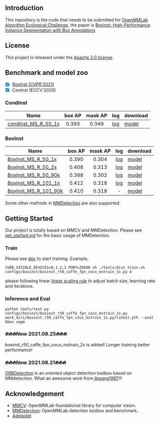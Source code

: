 


## Introduction
This repository is the code that needs to be submitted for [OpenMMLab Algorithm Ecological Challenge](https://openmmlab.com/competitions/algorithm-2021), the paper is [BoxInst: High-Performance Instance Segmentation with Box Annotations](https://openaccess.thecvf.com/content/CVPR2021/html/Tian_BoxInst_High-Performance_Instance_Segmentation_With_Box_Annotations_CVPR_2021_paper.html)




## License

This project is released under the [Apache 2.0 license](LICENSE).



## Benchmark and model zoo

- [x] [BoxInst (CVPR'2021)](configs/boxinst)
- [x] ConInst (ECCV'2020)

### CondInst

| Name                                                                             | box AP | mask AP |                                  log                                 | download                                                               |
|----------------------------------------------------------------------------------|:------:|:-------:|:--------------------------------------------------------------------:|------------------------------------------------------------------------|
| [condInst_MS_R_50_1x]()   |  0.393 |  0.349 |[log](https://moxkl67q65.feishu.cn/file/boxcnKFQKRMTQ2Ms0Ah50yONd3b) | [model](https://moxkl67q65.feishu.cn/file/boxcnMkbcVsXTIHTd9SQgHhA7Xb) |


### BoxInst


| Name                                                                             | box AP | mask AP |                                  log                                 | download                                                               |
|----------------------------------------------------------------------------------|:------:|:-------:|:--------------------------------------------------------------------:|------------------------------------------------------------------------|
| [BoxInst_MS_R_50_1x](configs/boxinst/boxinst_r50_caffe_fpn_coco_mstrain_1x.py)   |  0.390 |  0.304  | [log](https://moxkl67q65.feishu.cn/file/boxcnhbdZiFdUtUbURyCILX94xf) | [model](https://moxkl67q65.feishu.cn/file/boxcnay178uhZwiYBmzRfV20TEb) |
| [BoxInst_MS_R_50_2x](configs/boxinst/boxinst_r50_caffe_fpn_coco_mstrain_2x.py)   |  0.408 |  0.313 | [log](https://moxkl67q65.feishu.cn/file/boxcn5JQ2S9t4freU4ikEXAt8Vb) | [model](https://moxkl67q65.feishu.cn/file/boxcnEwfeKY2YV7KE5ASoG5DcZg) |
| [BoxInst_MS_R_50_90k](configs/boxinst/boxinst_r50_caffe_fpn_coco_mstrain_90k.py) |  0.388 |  0.302  | [log](https://moxkl67q65.feishu.cn/file/boxcnmyWDlC0n1HVXadUMoMOj6d) | [model](https://moxkl67q65.feishu.cn/file/boxcnvRGKQCCvjjZAH5udD0gA9b) |
| [BoxInst_MS_R_101_1x](configs/boxinst/boxinst_r101_caffe_fpn_coco_mstrain_1x.py)               |  0.412 |  0.318  |  [log](https://moxkl67q65.feishu.cn/file/boxcnNgezrzERqqqOqyx5knhG0g)                                        | [model](https://moxkl67q65.feishu.cn/file/boxcnYIcQr0quTKmTiMjOOVswVe) |
| [BoxInst_MS_R_101_90k](configs/boxinst/boxinst_r101_caffe_fpn_coco_mstrain_90k.py)               |  0.410 |  0.318  |                                   -                                  | [model](https://moxkl67q65.feishu.cn/file/boxcnNoGdGIQnwuQFzoWWXppcuh) |

Some other methods in [MMDetection](https://github.com/open-mmlab/mmdetection) are also supported.

## Getting Started

Our project is totally based on MMCV and MMDetection. Please see [get_started.md](docs/get_started.md) for the basic usage of MMDetection.


### Train
Please see [doc](https://mmdetection.readthedocs.io/en/latest/1_exist_data_model.html#train-predefined-models-on-standard-datasets) to start training. Example,
```sheel
CUDA_VISIBLE_DEVICES=0,1,2,3 PORT=29500 sh ./tools/dist_train.sh configs/boxinst/boxinst_r50_caffe_fpn_coco_mstrain_1x.py 4
```
please following  linear [linear scaling rule](https://arxiv.org/abs/1706.02677) to adjust batch size, learning rate and iterations.
### Inference and Eval
```sheel
python tools/test.py configs/boxinst/boxinst_r50_caffe_fpn_coco_mstrain_1x.py work_dirs/boxinst_r50_caffe_fpn_coco_mstrain_1x.py/latest.pth --eval bbox segm
```

### 🔥🔥🔥New 2021.08.25🔥🔥🔥 
boxinst_r50_caffe_fpn_coco_mstrain_2x is added! Longer training better performance!

### 🔥🔥🔥New 2021.08.21🔥🔥🔥 
[OBBDetection](https://github.com/jbwang1997/OBBDetection) is an oriented object detection toolbox based on MMdetection. What an awesome work from [jbwang1997](https://github.com/jbwang1997)!!!

## Acknowledgement

- [MMCV](https://github.com/open-mmlab/mmcv): OpenMMLab foundational library for computer vision.
- [MMDetection](https://github.com/open-mmlab/mmdetection): OpenMMLab detection toolbox and benchmark.
- [Adelaidet](https://github.com/aim-uofa/AdelaiDet)
